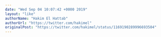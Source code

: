 ```yaml
---
date: "Wed Sep 04 10:07:42 +0000 2019"
layout: "like"
authorName: "Hakim El Hattab"
authorUrl: "https://twitter.com/hakimel"
originalPost: "https://twitter.com/hakimel/status/1169190289996693504"
---
```

